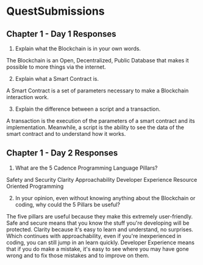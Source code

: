 # QuestSubmissions

## Chapter 1 - Day 1 Responses

1. Explain what the Blockchain is in your own words. 

The Blockchain is an Open, Decentralized, Public Database that makes it possible to more things via the internet.

2. Explain what a Smart Contract is. 

A Smart Contract is a set of parameters necessary to make a Blockchain interaction work. 

3. Explain the difference between a script and a transaction.

A transaction is the execution of the parameters of a smart contract and its implementation. Meanwhile, a script is the ability to see the data of the smart contract and to understand how it works.

## Chapter 1 - Day 2 Responses

1. What are the 5 Cadence Programming Language Pillars?

Safety and Security
Clarity
Approachability
Developer Experience
Resource Oriented Programming

2. In your opinion, even without knowing anything about the Blockchain or coding, why could the 5 Pillars be useful?

The five pillars are useful because they make this extremely user-friendly. Safe and secure means that you know the stuff you're developing will be protected. Clarity because it's easy to learn and understand, no surprises. Which continues with approachability, even if you're inexperienced in coding, you can still jump in an learn quickly. Developer Experience means that if you do make a mistake, it's easy to see where you may have gone wrong and to fix those mistakes and to improve on them.

